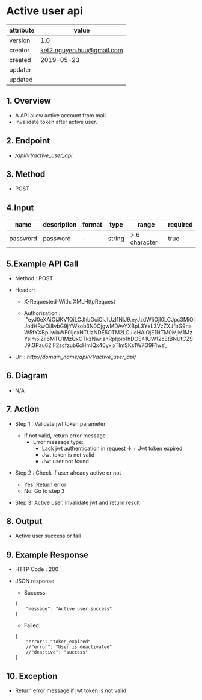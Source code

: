 # Active user api

| attribute | value |
|-----------|-------|
| version   | 1.0   |
| creator   | ket2.nguyen.huu@gmail.com |
| created   | 2019-05-23 |
| updater   | 
| updated   |  |

## 1. Overview 

- A API allow active account from mail.
- Invalidate token after active user.

## 2. Endpoint

- */api/v1/active_user_api*

## 3. Method

- POST

## 4.Input 

name  | description| format | type | range | required
--- | ---| ---| ---|---|---
password|password|-|string|> 6 character|true

## 5.Example API Call

- Method : POST

- Header: 
    - X-Requested-With: XMLHttpRequest
    
    - Authorization : '"eyJ0eXAiOiJKV1QiLCJhbGciOiJIUzI1NiJ9.eyJzdWIiOjI0LCJpc3MiOiJodHRwOi8vbG9jYWxob3N0OjgwMDAvYXBpL3YxL3VzZXJfbG9naW5fYXBpIiwiaWF0IjoxNTUzNDE5OTM2LCJleHAiOjE1NTM0MjM1MzYsIm5iZiI6MTU1MzQxOTkzNiwianRpIjoib1hDOE41UW12cEtBNUtCZSJ9.GPau62lF2scfzub6cHmlQx40yxjxTlmSKs1W7G9F1ws',        
        
- Url : *http://domain_name/api/v1/active_user_api/*

## 6. Diagram 

- N/A

## 7. Action

- Step 1 : Validate jwt token  parameter
    + If not valid, return error message
        + Error message type: 
            + Lack jwt authentication in request
    ↓       + Jwt token expired
            + Jwt token is not valid
            + Jwt user not found

- Step 2 : Check if user already active or not
    + Yes: Return error
    + No: Go to step 3

- Step 3: Active user, invalidate jwt and return result

## 8. Output

- Active user success or fail  

## 9. Example Response 

- HTTP Code : 200

- JSON response 
    
    + Success:
    
    ```
    {
        "message": "Active user success"
    }
    ```
    
    + Failed: 
    
    ```
    {
        "error": "token_expired"
        //"error": "User is deactivated"
        //"deactive": "success"
    }
    ```

## 10. Exception

- Return error message if jwt token is not valid 